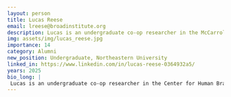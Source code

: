 ```yaml
---
layout: person
title: Lucas Reese
email: lreese@broadinstitute.org
description: Lucas is an undergraduate co-op researcher in the McCarroll Lab, where he analyzes single-cell sequencing data across various brain regions from multiple donors. He is currently in his second year at  ...
img: assets/img/lucas_reese.jpg
importance: 14
category: Alumni
new_position: Undergraduate, Northeastern University
linked_in: https://www.linkedin.com/in/lucas-reese-0364932a5/
years: 2025
bio_long: |
 Lucas is an undergraduate co-op researcher in the Center for Human Brain Variation, where he analyzes single-cell sequencing data across various brain regions from multiple donors. He is currently in his second year at Northeastern University, pursuing a degree in Biology and Data Science. He is passionate about generating meaningful biological data to advance research within the lab and contribute to the broader biotechnology and research industries.
---
```

